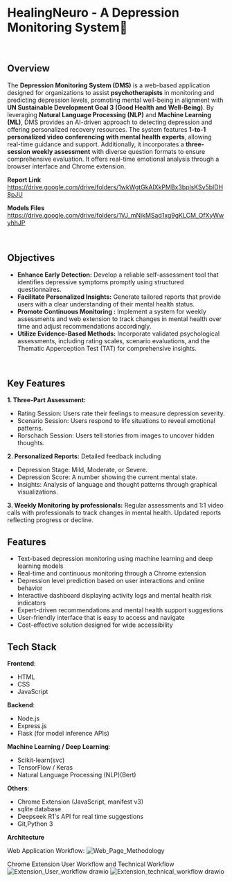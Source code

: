 # HealingNeuro - A Depression Monitoring System🌟

<br/>

## Overview  
The **Depression Monitoring System (DMS)** is a web-based application designed for organizations to assist **psychotherapists** in monitoring and predicting depression levels, promoting mental well-being in alignment with **UN Sustainable Development Goal 3 (Good Health and Well-Being)**. By leveraging **Natural Language Processing (NLP)** and **Machine Learning (ML)**, DMS provides an AI-driven approach to detecting depression and offering personalized recovery resources. The system features **1-to-1 personalized video conferencing with mental health experts**, allowing real-time guidance and support. Additionally, it incorporates a **three-session weekly assessment** with diverse question formats to ensure comprehensive evaluation. It offers real-time emotional analysis through a browser interface and Chrome extension.

**Report Link**
https://drive.google.com/drive/folders/1wkWgtGkAlXkPMBx3bplsKSy5blDH8pJU

**Models Files**
https://drive.google.com/drive/folders/1VJ_mNjkMSad1xg9gKLCM_OfXyWwyhhJP

<br/>

## Objectives
* **Enhance Early Detection:** Develop a reliable self-assessment tool that identifies depressive symptoms promptly using structured questionnaires.
* **Facilitate Personalized Insights:** Generate tailored reports that provide users with a clear understanding of their mental health status.
* **Promote Continuous Monitoring :** Implement a system for weekly assessments and web extension to track changes in mental health over time and adjust recommendations accordingly.
* **Utilize Evidence-Based Methods:** Incorporate validated psychological assessments, including rating scales, scenario evaluations, and the Thematic Apperception Test (TAT) for comprehensive insights.

<br/>

## Key Features  
**1. Three-Part Assessment:**
* Rating Session: Users rate their feelings to measure depression severity.
* Scenario Session: Users respond to life situations to reveal emotional patterns.
* Rorschach Session: Users tell stories from images to uncover hidden thoughts.

**2. Personalized Reports:** 
Detailed feedback including

* Depression Stage: Mild, Moderate, or Severe.
* Depression Score: A number showing the current mental state.
* Insights: Analysis of language and thought patterns through graphical visualizations.

**3. Weekly Monitoring by professionals:**
Regular assessments and 1:1 video calls with professionals to track changes in mental health.
Updated reports reflecting progress or decline.

## Features
- Text-based depression monitoring using machine learning and deep learning models
- Real-time and continuous monitoring through a Chrome extension
- Depression level prediction based on user interactions and online behavior
- Interactive dashboard displaying activity logs and mental health risk indicators
- Expert-driven recommendations and mental health support suggestions
- User-friendly interface that is easy to access and navigate
- Cost-effective solution designed for wide accessibility

## Tech Stack
**Frontend**:
- HTML
- CSS
- JavaScript

**Backend**:
- Node.js
- Express.js
- Flask (for model inference APIs)

**Machine Learning / Deep Learning**:
- Scikit-learn(svc)
- TensorFlow / Keras
- Natural Language Processing (NLP)(Bert)

**Others**:
- Chrome Extension (JavaScript, manifest v3)
- sqlite database
- Deepseek R1's API for real time suggestions
- Git,Python 3

**Architecture**

Web Application Workflow:
![Web_Page_Methodology](https://github.com/user-attachments/assets/9819601d-3d48-4de8-8415-516aee7a8e75)

Chrome Extension User Workflow and Technical Workflow
![Extension_User_workflow drawio](https://github.com/user-attachments/assets/aa884e20-7bd5-462a-8493-050808e57e6e)
![Extension_technical_workflow drawio](https://github.com/user-attachments/assets/ece81571-3e25-4bfa-a93f-2696de1732ba)
